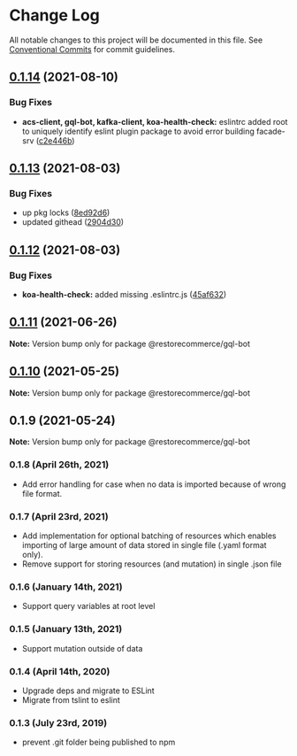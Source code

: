 # Change Log

All notable changes to this project will be documented in this file.
See [Conventional Commits](https://conventionalcommits.org) for commit guidelines.

## [0.1.14](https://github.com/restorecommerce/libs/compare/@restorecommerce/gql-bot@0.1.13...@restorecommerce/gql-bot@0.1.14) (2021-08-10)


### Bug Fixes

* **acs-client, gql-bot, kafka-client, koa-health-check:** eslintrc added root to uniquely identify eslint plugin package to avoid error building facade-srv ([c2e446b](https://github.com/restorecommerce/libs/commit/c2e446bf0f09d7fa4f000da3bb09fd612cb9526c))





## [0.1.13](https://github.com/restorecommerce/libs/compare/@restorecommerce/gql-bot@0.1.12...@restorecommerce/gql-bot@0.1.13) (2021-08-03)


### Bug Fixes

* up pkg locks ([8ed92d6](https://github.com/restorecommerce/libs/commit/8ed92d613b9a095e4b5066056ac566e5dbcf1472))
* updated githead ([2904d30](https://github.com/restorecommerce/libs/commit/2904d30e5773dc8a87c01a08ff6481f99d692354))





## [0.1.12](https://github.com/restorecommerce/libs/compare/@restorecommerce/gql-bot@0.1.11...@restorecommerce/gql-bot@0.1.12) (2021-08-03)


### Bug Fixes

* **koa-health-check:** added missing .eslintrc.js ([45af632](https://github.com/restorecommerce/libs/commit/45af632955d2dd448e7a27f4e8c4b971412cd004))





## [0.1.11](https://github.com/restorecommerce/libs/compare/@restorecommerce/gql-bot@0.1.10...@restorecommerce/gql-bot@0.1.11) (2021-06-26)

**Note:** Version bump only for package @restorecommerce/gql-bot





## [0.1.10](https://github.com/restorecommerce/gql-bot/compare/@restorecommerce/gql-bot@0.1.9...@restorecommerce/gql-bot@0.1.10) (2021-05-25)

**Note:** Version bump only for package @restorecommerce/gql-bot





## 0.1.9 (2021-05-24)

**Note:** Version bump only for package @restorecommerce/gql-bot





### 0.1.8 (April 26th, 2021)

- Add error handling for case when no data is imported because of wrong file format.

### 0.1.7 (April 23rd, 2021)

- Add implementation for optional batching of resources which enables
importing of large amount of data stored in single file (.yaml format only).
- Remove support for storing resources (and mutation) in single .json file  

### 0.1.6 (January 14th, 2021)

- Support query variables at root level

### 0.1.5 (January 13th, 2021)

- Support mutation outside of data

### 0.1.4 (April 14th, 2020)

- Upgrade deps and migrate to ESLint
- Migrate from tslint to eslint

### 0.1.3 (July 23rd, 2019)

- prevent .git folder being published to npm
